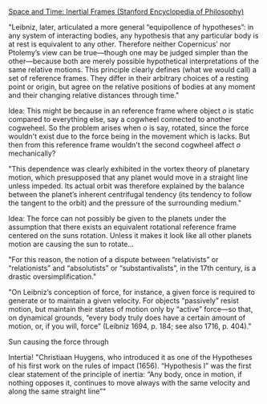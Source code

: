 
[Space and Time: Inertial Frames (Stanford Encyclopedia of Philosophy)](https://plato.stanford.edu/entries/spacetime-iframes/)

"Leibniz, later, articulated a more general “equipollence of hypotheses”: in any system of interacting bodies, any hypothesis that any particular body is at rest is equivalent to any other. Therefore neither Copernicus’ nor Ptolemy’s view can be true—though one may be judged simpler than the other—because both are merely possible hypothetical interpretations of the same relative motions. This principle clearly defines (what we would call) a set of reference frames. They differ in their arbitrary choices of a resting point or origin, but agree on the relative positions of bodies at any moment and their changing relative distances through time."

Idea: This might be because in an reference frame where object $o$ is static compared to everything else, say a cogwheel connected to another cogweheel. So the problem arises when $o$ is say, rotated, since the force wouldn't exist due to the force being in the movement which is lacks. But then from this reference frame wouldn't the second cogwheel affect $o$ mechanically? 

"This dependence was clearly exhibited in the vortex theory of planetary motion, which presupposed that any planet would move in a straight line unless impeded. Its actual orbit was therefore explained by the balance between the planet’s inherent centrifugal tendency (its tendency to follow the tangent to the orbit) and the pressure of the surrounding medium."

Idea: The force can not possibly be given to the planets under the assumption that there exists an equivalent rotational reference frame centered on the suns rotation. Unless it makes it look like all other planets motion are causing the sun to rotate...

"For this reason, the notion of a dispute between “relativists” or “relationists” and “absolutists” or “substantivalists”, in the 17th century, is a drastic oversimplification."

"On Leibniz’s conception of force, for instance, a given force is required to generate or to maintain a given velocity. For objects “passively” resist motion, but maintain their states of motion only by “active” force—so that, on dynamical grounds, “every body truly does have a certain amount of motion, or, if you will, force” (Leibniz 1694, p. 184; see also 1716, p. 404)."

Sun causing the force through 

Intertia!
"Christiaan Huygens, who introduced it as one of the Hypotheses of his first work on the rules of impact (1656). “Hypothesis I” was the first clear statement of the principle of inertia: “Any body, once in motion, if nothing opposes it, continues to move always with the same velocity and along the same straight line”"

